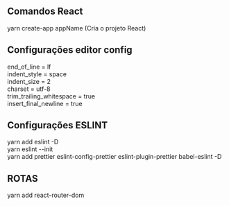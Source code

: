 
## Comandos React 
yarn create-app appName (Cria o projeto React)  

## Configurações editor config
end_of_line = lf  
indent_style = space  
indent_size = 2  
charset = utf-8  
trim_trailing_whitespace = true  
insert_final_newline = true  

## Configurações ESLINT
yarn add eslint -D  
yarn eslint --init  
yarn add prettier eslint-config-prettier eslint-plugin-prettier babel-eslint -D  

## ROTAS
yarn add react-router-dom  


